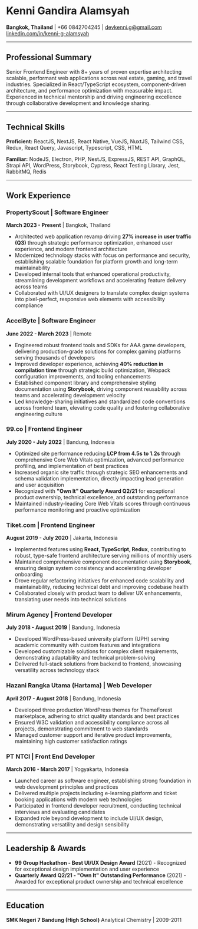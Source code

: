 # Kenni Gandira Alamsyah

**Bangkok, Thailand** | +66 0842704245 | devkenni.g@gmail.com
[linkedin.com/in/kenni-g-alamsyah](https://www.linkedin.com/in/kenni-g-alamsyah)

---

## Professional Summary

Senior Frontend Engineer with 8+ years of proven expertise architecting scalable, performant web applications across real estate, gaming, and travel industries. Specialized in React/TypeScript ecosystem, component-driven architecture, and performance optimization with measurable impact. Experienced in technical mentorship and driving engineering excellence through collaborative development and knowledge sharing.

---

## Technical Skills

**Proficient:** ReactJS, NextJS, React Native, VueJS, NuxtJS, Tailwind CSS, Redux, React Query, Javascript, Typescript, CSS, HTML

**Familiar:** NodeJS, Electron, PHP, NestJS, ExpressJS, REST API, GraphQL, Strapi API, WordPress, Storybook, Cypress, React Testing Library, Jest, RabbitMQ, Redis

---

## Work Experience

### PropertyScout | Software Engineer
**March 2023 - Present** | Bangkok, Thailand

- Architected web application revamp driving **27% increase in user traffic (Q3)** through strategic performance optimization, enhanced user experience, and modern frontend architecture
- Modernized technology stacks with focus on performance and security, establishing scalable foundation for platform growth and long-term maintainability
- Developed internal tools that enhanced operational productivity, streamlining development workflows and accelerating feature delivery across teams
- Collaborated with UI/UX designers to translate complex design systems into pixel-perfect, responsive web elements with accessibility compliance

### AccelByte | Software Engineer
**June 2022 - March 2023** | Remote

- Engineered robust frontend tools and SDKs for AAA game developers, delivering production-grade solutions for complex gaming platforms serving thousands of developers
- Improved developer experience, achieving **40% reduction in compilation time** through strategic build optimization, Webpack configuration improvements, and tooling enhancements
- Established component library and comprehensive styling documentation using **Storybook**, driving component reusability across teams and accelerating development velocity
- Led knowledge-sharing initiatives and standardized code conventions across frontend team, elevating code quality and fostering collaborative engineering culture

### 99.co | Frontend Engineer
**July 2020 - July 2022** | Bandung, Indonesia

- Optimized site performance reducing **LCP from 4.5s to 1.2s** through comprehensive Core Web Vitals optimization, advanced performance profiling, and implementation of best practices
- Increased organic site traffic through strategic SEO enhancements and schema validation implementation, directly impacting lead generation and user acquisition
- Recognized with **"Own It" Quarterly Award Q2/21** for exceptional product ownership, technical excellence, and outstanding performance
- Maintained industry-leading Core Web Vitals scores through continuous performance monitoring and proactive optimization

### Tiket.com | Frontend Engineer
**August 2019 - July 2020** | Jakarta, Indonesia

- Implemented features using **React, TypeScript, Redux**, contributing to robust, type-safe frontend architecture serving millions of monthly users
- Maintained comprehensive component documentation using **Storybook**, ensuring design system consistency and accelerating developer onboarding
- Drove regular refactoring initiatives for enhanced code scalability and maintainability, reducing technical debt and improving codebase health
- Collaborated closely with product team to deliver UX enhancements, translating user needs into technical solutions

### Mirum Agency | Frontend Developer
**July 2018 - August 2019** | Bandung, Indonesia

- Developed WordPress-based university platform (UPH) serving academic community with custom features and integrations
- Developed customizable solutions for complex client requirements, demonstrating adaptability and technical problem-solving
- Delivered full-stack solutions from backend to frontend, showcasing versatility across technology stack

### Hazani Rangka Utama (Hartama) | Web Developer
**April 2017 - August 2018** | Bandung, Indonesia

- Developed three production WordPress themes for ThemeForest marketplace, adhering to strict quality standards and best practices
- Ensured W3C validation and accessibility compliance across all projects, demonstrating commitment to web standards
- Managed customer support and iterative product improvements, maintaining high customer satisfaction ratings

### PT NTCI | Front End Developer
**March 2016 - March 2017** | Yogyakarta, Indonesia

- Launched career as software engineer, establishing strong foundation in web development principles and practices
- Delivered multiple projects including e-learning platform and ticket booking applications with modern web technologies
- Participated in frontend developer recruitment, conducting technical interviews and evaluating candidates
- Expanded role beyond development to include UI/UX design, demonstrating versatility and design sensibility

---

## Leadership & Awards

- **99 Group Hackathon - Best UI/UX Design Award** (2021) - Recognized for exceptional design implementation and user experience
- **Quarterly Award Q2/21 - "Own It" Outstanding Performance** (2021) - Awarded for exceptional product ownership and technical excellence

---

## Education

**SMK Negeri 7 Bandung (High School)**
Analytical Chemistry | 2009-2011
